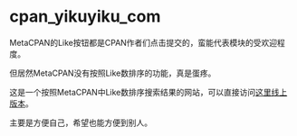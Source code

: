 cpan_yikuyiku_com
=================


MetaCPAN的Like按钮都是CPAN作者们点击提交的，蛮能代表模块的受欢迎程度。

但居然MetaCPAN没有按照Like数排序的功能，真是蛋疼。

这是一个按照MetaCPAN中Like数排序搜索结果的网站，可以直接访问[这里线上版本](http://cpan.yikuyiku.com)。

主要是方便自己，希望也能方便到别人。
